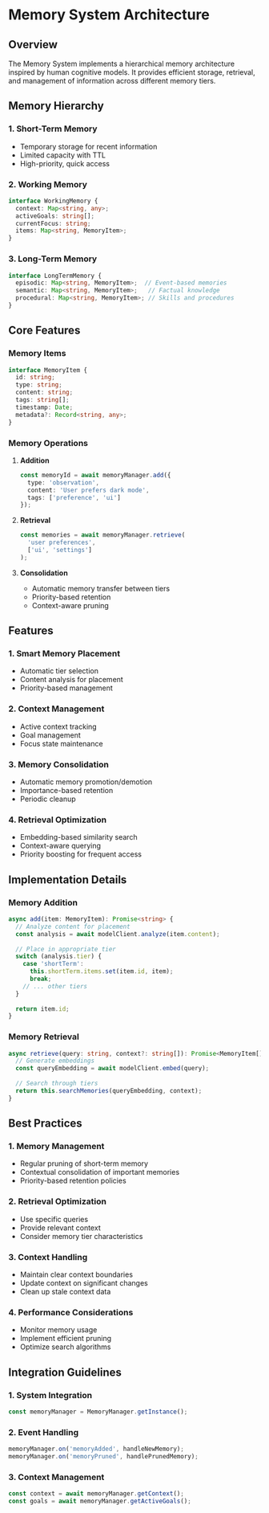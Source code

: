 # Memory System Architecture

## Overview
The Memory System implements a hierarchical memory architecture inspired by human cognitive models. It provides efficient storage, retrieval, and management of information across different memory tiers.

## Memory Hierarchy

### 1. Short-Term Memory
- Temporary storage for recent information
- Limited capacity with TTL
- High-priority, quick access

### 2. Working Memory
```typescript
interface WorkingMemory {
  context: Map<string, any>;
  activeGoals: string[];
  currentFocus: string;
  items: Map<string, MemoryItem>;
}
```

### 3. Long-Term Memory
```typescript
interface LongTermMemory {
  episodic: Map<string, MemoryItem>;  // Event-based memories
  semantic: Map<string, MemoryItem>;   // Factual knowledge
  procedural: Map<string, MemoryItem>; // Skills and procedures
}
```

## Core Features

### Memory Items
```typescript
interface MemoryItem {
  id: string;
  type: string;
  content: string;
  tags: string[];
  timestamp: Date;
  metadata?: Record<string, any>;
}
```

### Memory Operations

1. **Addition**
   ```typescript
   const memoryId = await memoryManager.add({
     type: 'observation',
     content: 'User prefers dark mode',
     tags: ['preference', 'ui']
   });
   ```

2. **Retrieval**
   ```typescript
   const memories = await memoryManager.retrieve(
     'user preferences',
     ['ui', 'settings']
   );
   ```

3. **Consolidation**
   - Automatic memory transfer between tiers
   - Priority-based retention
   - Context-aware pruning

## Features

### 1. Smart Memory Placement
- Automatic tier selection
- Content analysis for placement
- Priority-based management

### 2. Context Management
- Active context tracking
- Goal management
- Focus state maintenance

### 3. Memory Consolidation
- Automatic memory promotion/demotion
- Importance-based retention
- Periodic cleanup

### 4. Retrieval Optimization
- Embedding-based similarity search
- Context-aware querying
- Priority boosting for frequent access

## Implementation Details

### Memory Addition
```typescript
async add(item: MemoryItem): Promise<string> {
  // Analyze content for placement
  const analysis = await modelClient.analyze(item.content);
  
  // Place in appropriate tier
  switch (analysis.tier) {
    case 'shortTerm':
      this.shortTerm.items.set(item.id, item);
      break;
    // ... other tiers
  }
  
  return item.id;
}
```

### Memory Retrieval
```typescript
async retrieve(query: string, context?: string[]): Promise<MemoryItem[]> {
  // Generate embeddings
  const queryEmbedding = await modelClient.embed(query);
  
  // Search through tiers
  return this.searchMemories(queryEmbedding, context);
}
```

## Best Practices

### 1. Memory Management
- Regular pruning of short-term memory
- Contextual consolidation of important memories
- Priority-based retention policies

### 2. Retrieval Optimization
- Use specific queries
- Provide relevant context
- Consider memory tier characteristics

### 3. Context Handling
- Maintain clear context boundaries
- Update context on significant changes
- Clean up stale context data

### 4. Performance Considerations
- Monitor memory usage
- Implement efficient pruning
- Optimize search algorithms

## Integration Guidelines

### 1. System Integration
```typescript
const memoryManager = MemoryManager.getInstance();
```

### 2. Event Handling
```typescript
memoryManager.on('memoryAdded', handleNewMemory);
memoryManager.on('memoryPruned', handlePrunedMemory);
```

### 3. Context Management
```typescript
const context = await memoryManager.getContext();
const goals = await memoryManager.getActiveGoals();
```
